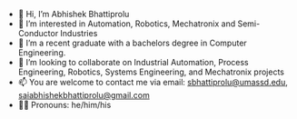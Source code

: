 - 👋 Hi, I’m Abhishek Bhattiprolu
- 👀 I’m interested in Automation, Robotics, Mechatronix and Semi-Conductor Industries
- 🌱 I’m a recent graduate with a bachelors degree in Computer Engineering.
- 💞️ I’m looking to collaborate on Industrial Automation, Process Engineering, Robotics, Systems Engineering, and Mechatronix projects
- 📫 You are welcome to contact me via email: sbhattiprolu@umassd.edu, saiabhishekbhattiprolu@gmail.com
- 🙋‍♂️ Pronouns: he/him/his

<!---
Abhi0826/Abhi0826 is a ✨ special ✨ repository because its `README.md` (this file) appears on your GitHub profile.
You can click the Preview link to take a look at your changes.
--->
